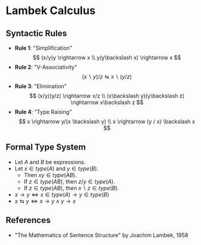 <!-- This document is written in a format that is compatible with the "Markdown Math" plugin for vscode. -->
# Lambek Calculus

## Syntactic Rules

- **Rule 1**: "Simplification"
$$
(x/y)y \rightarrow x \\
y(y\backslash x) \rightarrow x
$$
- **Rule 2**: "V-Associativity"
$$
(x\backslash y)/z \leftrightarrows x\backslash (y/z)
$$
- **Rule 3**: "Elimination"
$$
(x/y)(y/z) \rightarrow x/z \\
(x\backslash y)(y\backslash z) \rightarrow x\backslash z
$$
- **Rule 4**: "Type Raising"
$$
x \rightarrow y/(x \backslash y) \\
x \rightarrow (y / x) \backslash x
$$

## Formal Type System

- Let $A$ and $B$ be expressions.
- Let $x \in type(A)$ and $y \in type(B)$.
  - Then $xy \in type(AB)$.
  - If $z \in type(AB)$, then $z/y \in type(A)$.
  - If $z \in type(AB)$, then $x\backslash z \in type(B)$.
- $x \rightarrow y \Leftrightarrow x \in type(A) \rightarrow y \in type(B)$
- $x \leftrightarrows y \Leftrightarrow x \rightarrow y \wedge y \rightarrow x$

## References
- "The Mathematics of Sentence Structure" by Joachim Lambek, 1958

